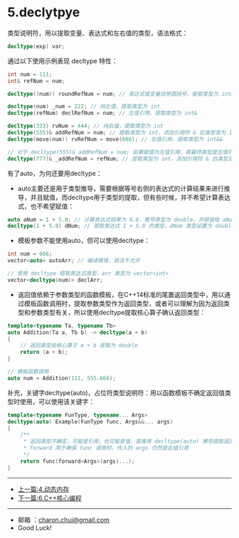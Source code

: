 5.declytpye
===

类型说明符，用以提取变量、表达式和左右值的类型，语法格式：
```c++
decltype(exp) var;
```
通过以下使用示例表现 decltype 特性：
```c++
int num = 111;
int& refNum = num;

decltype((num)) roundRefNum = num; // 表达式或变量自带圆括号，提取类型为 int&

decltype(num) _num = 222; // 纯左值，提取类型为 int
decltype(refNum) declRefNum = num; // 左值引用，提取类型为 int&

decltype(333) rvNum = 444; // 纯右值，提取类型为 int
decltype(555)& addRefNum = num; // 提取类型为 int，添加引用符 & 后类型变为 int&
decltype(move(num)) rvRefNum = move(666); // 右值引用，提取类型为 int&&

// 对于 decltype(555)& addRefNum = num; 如果赋值为左值引用，那最终类型是左值引用
decltype(777)& _addRefNum = refNum; // 提取类型为 int，添加引用符 & 后类型变为 int&
```

有了auto，为何还要用decltype：

-  auto主要还是用于类型推导，需要根据等号右侧的表达式的计算结果来进行推导，并且赋值，而decltype用于类型的提取，但有些时候，并不希望计算表达式，也不希望赋值：
```c++
auto aNum = 1 + 5.8; // 计算表达式结果为 6.8，推导类型为 double，并赋值给 aNum
decltype(1 + 5.8) dNum; // 提取表达式 1 + 5.8 的类型，dNum 类型设置为 double，且并未初始化
```
- 模板参数不能使用auto，但可以使用decltype：
```c++
int num = 666;
vector<auto> autoArr; // 编译报错，语法不允许

// 使用 decltype 提取表达式类型，arr 类型为 vector<int>
vector<decltype(num)> declArr;
```
- 返回值依赖于参数类型的函数模板，在C++14标准的尾置返回类型中，用以通过模板函数调用时，提取参数类型作为返回类型，或者可以理解为因为返回类型和参数类型有关，所以使用decltype提取核心算子确认返回类型：
```c++
template<typename Ta, typename Tb>
auto Addition(Ta a, Tb b) -> decltype(a + b)
{
    // 返回类型由核心算子 a + b 提取为 double
    return (a + b);
}

// 模板函数调用
auto num = Addition(111, 555.666);
```

补充，关键字decltype(auto)，占位符类型说明符：用以函数模板不确定返回值类型时使用，可以使用该关键字：
```c++
template<typename FunType, typename... Args>
decltype(auto) Example(FunType func, Args&&... args)
{
    /**
     * 返回类型不确定，可能是引用，也可能是值，直接用 decltype(auto) 推导提取返回类型
     * forward 用于确保 func 调用时，传入的 args 仍然是右值引用
     */
    return func(forward<Args>(args)...);
}
```


------
- [上一篇:4.动态内存](https://github.com/CharonChui/CPPStudyNote/blob/main/C%2B%2B%E5%85%A5%E9%97%A8/4.%E5%8A%A8%E6%80%81%E5%86%85%E5%AD%98.md)
- [下一篇:6.C++核心编程](https://github.com/CharonChui/CPPStudyNote/blob/main/C%2B%2B%E5%85%A5%E9%97%A8/6.C%2B%2B%E6%A0%B8%E5%BF%83%E7%BC%96%E7%A8%8B.md)


---

- 邮箱 ：charon.chui@gmail.com  
- Good Luck! 
